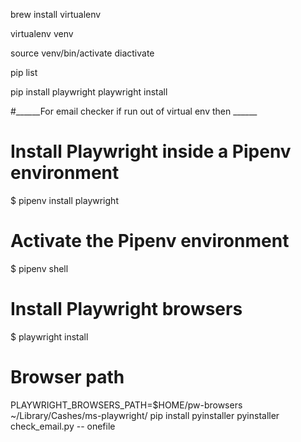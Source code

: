 brew install virtualenv

virtualenv venv

source venv/bin/activate
diactivate

pip list
 
pip install playwright
playwright install 

#______For email checker if run out of virtual env then ______

# Install Playwright inside a Pipenv environment
$ pipenv install playwright

# Activate the Pipenv environment
$ pipenv shell

# Install Playwright browsers
$ playwright install 

# Browser path
PLAYWRIGHT_BROWSERS_PATH=$HOME/pw-browsers
~/Library/Cashes/ms-playwright/
pip install pyinstaller
pyinstaller check_email.py -- onefile

